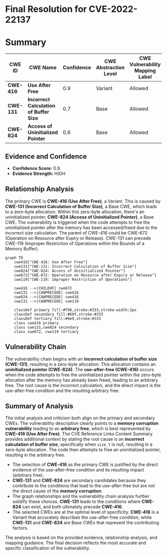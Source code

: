# Final Resolution for CVE-2022-22137

# Summary

| CWE ID | CWE Name | Confidence | CWE Abstraction Level | CWE Vulnerability Mapping Label | CWE-Vulnerability Mapping Notes |
|---|---|---|---|---|---|
| **CWE-416** | **Use After Free** | 0.9 | Variant | Allowed | Primary CWE |
| **CWE-131** | **Incorrect Calculation of Buffer Size** | 0.7 | Base | Allowed | Secondary Candidate |
| **CWE-824** | **Access of Uninitialized Pointer** | 0.6 | Base | Allowed | Secondary Candidate |

## Evidence and Confidence

*   **Confidence Score:** 0.9
*   **Evidence Strength:** HIGH

## Relationship Analysis
The primary CWE is **CWE-416 (Use After Free)**, a Variant. This is caused by **CWE-131 (Incorrect Calculation of Buffer Size)**, a Base CWE, which leads to a zero-byte allocation. Within this zero-byte allocation, there's an uninitialized pointer, **CWE-824 (Access of Uninitialized Pointer)**, a Base CWE. The vulnerability is triggered when the code attempts to free the uninitialized pointer after the memory has been accessed/freed due to the incorrect size calculation. The parent of CWE-416 could be CWE-672 (Operation on Resource after Expiry or Release). CWE-131 can precede CWE-119 (Improper Restriction of Operations within the Bounds of a Memory Buffer).

```mermaid
graph TD
    cwe416["CWE-416: Use After Free"]
    cwe131["CWE-131: Incorrect Calculation of Buffer Size"]
    cwe824["CWE-824: Access of Uninitialized Pointer"]
    cwe672["CWE-672: Operation on Resource after Expiry or Release"]
    cwe119["CWE-119: Improper Restriction of Operations"]

    cwe416 -->|CHILDOF| cwe672
    cwe131 -->|CANPRECEDE| cwe416
    cwe824 -->|CANPRECEDE| cwe416
    cwe131 -->|CANPRECEDE| cwe119

    classDef primary fill:#f96,stroke:#333,stroke-width:2px
    classDef secondary fill:#69f,stroke:#333
    classDef tertiary fill:#9e9,stroke:#333
    class cwe416 primary
    class cwe131,cwe824 secondary
    class cwe672, cwe119 tertiary
```

## Vulnerability Chain
The vulnerability chain begins with an **incorrect calculation of buffer size (CWE-131)**, resulting in a zero-byte allocation. This allocation contains an **uninitialized pointer (CWE-824)**. The **use-after-free (CWE-416)** occurs when the code attempts to free the uninitialized pointer within the zero-byte allocation after the memory has already been freed, leading to an arbitrary free. The root cause is the incorrect calculation, and the direct impact is the use-after-free condition and the resulting arbitrary free.

## Summary of Analysis
The initial analysis and criticism both align on the primary and secondary CWEs. The vulnerability description clearly points to a **memory corruption vulnerability** leading to an **arbitrary free**, which is best represented by **CWE-416 (Use After Free)**. The CVE Reference Links Content Summary provides additional context by stating the root cause is an **incorrect calculation of buffer size**, specifically when `size_Y` is null, resulting in a zero-byte allocation. The code then attempts to free an uninitialized pointer, resulting in the arbitrary free.

*   The selection of **CWE-416** as the primary CWE is justified by the direct evidence of the use-after-free condition and its resulting impact (arbitrary free).
*   **CWE-131** and **CWE-824** are secondary candidates because they contribute to the conditions that lead to the use-after-free but are not the direct cause of the **memory corruption**.
*   The graph relationships and the vulnerability chain analysis further solidify these choices. **CWE-131** leads to the conditions where **CWE-824** can exist, and both ultimately precede **CWE-416**.
*   The selected CWEs are at the optimal level of specificity. **CWE-416** is a Variant that accurately describes the use-after-free condition, while **CWE-131** and **CWE-824** are Base CWEs that represent the contributing factors.

The analysis is based on the provided evidence, relationship analysis, and mapping guidance. The final decision reflects the most accurate and specific classification of the vulnerability.